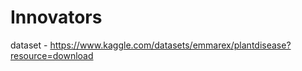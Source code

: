 # Innovators                                                 
dataset - https://www.kaggle.com/datasets/emmarex/plantdisease?resource=download   



